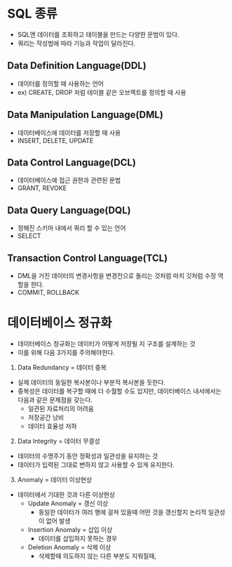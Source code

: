 # SQL 종류 
-  SQL엔 데이터를 조회하고 테이블을 만드는 다양한 문범이 있다. 
- 쿼리는 작성법에 따라 기능과 작업이 달라진다.

## Data Definition Language(DDL)
- 데이터를 정의할 때 사용하는 언어
- ex) CREATE, DROP 처럼 테이블 같은 오브젝트를 정의할 때 사용

## Data Manipulation Language(DML)
- 데이터베이스에 데이터를 저장할 때 사용
- INSERT, DELETE, UPDATE

## Data Control Language(DCL)
- 데이터베이스에 접근 권한과 관련된 문법
- GRANT, REVOKE

## Data Query Language(DQL)
- 정해진 스키마 내에서 쿼리 할 수 있는 언어
- SELECT

## Transaction Control Language(TCL)
- DML을 거친 데이터의 변경사항을 변경전으로 돌리는 것처럼 마치 깃처럼 수정 역할을 한다.
- COMMIT, ROLLBACK

# 데이터베이스 정규화
- 데이터베이스 정규화는 데이터가 어떻게 저장될 지 구조를 설계하는 것
- 이를 위해 다음 3가지를 주의해야한다.

1. Data Redundancy = 데이터 중복
- 실제 데이터의 동일한 복사본이나 부분적 복사본을 듯한다.
- 중복성은 데이터를 복구할 때에 더 수월할 수도 있지만, 데이터베이스 내서에서는 다음과 같은 문제점을 갖는다.
    - 일관된 자료처리의 어려움
    - 저장공간 낭비
    - 데이터 효율성 저하
2. Data Integrity = 데이터 무결성
- 데이터의 수명주기 동안 정확성과 일관성을 유지하는 것
- 데이터가 입력된 그대로 변하지 않고 사용할 수 있게 유지한다.
3. Anomaly = 데이터 이상현상
- 데이터에서 기대한 것과 다른 이상현상
    - Update Anomaly = 갱신 이상
        - 동일한 데이터가 여러 행에 걸쳐 있을때 어떤 것을 갱신할지 논리적 일관성이 없어 발생
    - Insertion Anomaly = 삽입 이상
        - 데이터를 삽입하지 못하는 경우
    - Deletion Anomaly = 삭제 이상
        - 삭제할때 의도하지 않는 다른 부분도 지워질때,